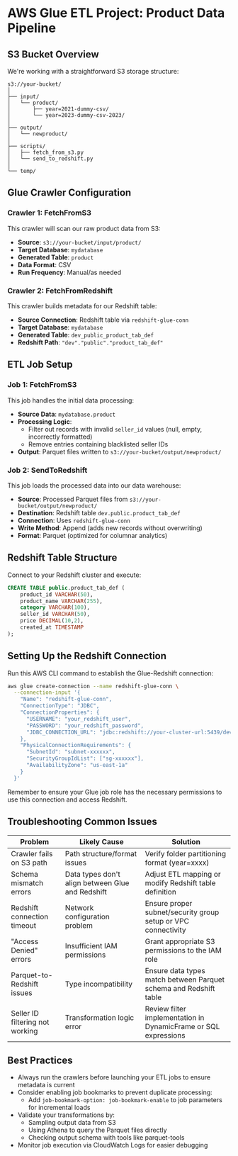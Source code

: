 # AWS Glue ETL Project: Product Data Pipeline

## S3 Bucket Overview

We're working with a straightforward S3 storage structure:

```
s3://your-bucket/
│
├── input/
│   └── product/
│       ├── year=2021-dummy-csv/
│       └── year=2023-dummy-csv-2023/
│
├── output/
│   └── newproduct/
│
├── scripts/
│   ├── fetch_from_s3.py
│   └── send_to_redshift.py
│
└── temp/
```

## Glue Crawler Configuration 

### Crawler 1: FetchFromS3
This crawler will scan our raw product data from S3:
- **Source**: `s3://your-bucket/input/product/`
- **Target Database**: `mydatabase`
- **Generated Table**: `product`
- **Data Format**: CSV
- **Run Frequency**: Manual/as needed

### Crawler 2: FetchFromRedshift
This crawler builds metadata for our Redshift table:
- **Source Connection**: Redshift table via `redshift-glue-conn`
- **Target Database**: `mydatabase`
- **Generated Table**: `dev_public_product_tab_def`
- **Redshift Path**: `"dev"."public"."product_tab_def"`

## ETL Job Setup

### Job 1: FetchFromS3
This job handles the initial data processing:
- **Source Data**: `mydatabase.product`
- **Processing Logic**:
  - Filter out records with invalid `seller_id` values (null, empty, incorrectly formatted)
  - Remove entries containing blacklisted seller IDs
- **Output**: Parquet files written to `s3://your-bucket/output/newproduct/`

### Job 2: SendToRedshift
This job loads the processed data into our data warehouse:
- **Source**: Processed Parquet files from `s3://your-bucket/output/newproduct/`
- **Destination**: Redshift table `dev.public.product_tab_def`
- **Connection**: Uses `redshift-glue-conn`
- **Write Method**: Append (adds new records without overwriting)
- **Format**: Parquet (optimized for columnar analytics)

## Redshift Table Structure

Connect to your Redshift cluster and execute:

```sql
CREATE TABLE public.product_tab_def (
    product_id VARCHAR(50),
    product_name VARCHAR(255),
    category VARCHAR(100),
    seller_id VARCHAR(50),
    price DECIMAL(10,2),
    created_at TIMESTAMP
);
```

## Setting Up the Redshift Connection

Run this AWS CLI command to establish the Glue-Redshift connection:

```bash
aws glue create-connection --name redshift-glue-conn \
  --connection-input '{
    "Name": "redshift-glue-conn",
    "ConnectionType": "JDBC",
    "ConnectionProperties": {
      "USERNAME": "your_redshift_user",
      "PASSWORD": "your_redshift_password", 
      "JDBC_CONNECTION_URL": "jdbc:redshift://your-cluster-url:5439/dev"
    },
    "PhysicalConnectionRequirements": {
      "SubnetId": "subnet-xxxxxx",
      "SecurityGroupIdList": ["sg-xxxxxx"],
      "AvailabilityZone": "us-east-1a"
    }
  }'
```

Remember to ensure your Glue job role has the necessary permissions to use this connection and access Redshift.

## Troubleshooting Common Issues

| Problem | Likely Cause | Solution |
|---------|-------------|----------|
| Crawler fails on S3 path | Path structure/format issues | Verify folder partitioning format (year=xxxx) |
| Schema mismatch errors | Data types don't align between Glue and Redshift | Adjust ETL mapping or modify Redshift table definition |
| Redshift connection timeout | Network configuration problem | Ensure proper subnet/security group setup or VPC connectivity |
| "Access Denied" errors | Insufficient IAM permissions | Grant appropriate S3 permissions to the IAM role |
| Parquet-to-Redshift issues | Type incompatibility | Ensure data types match between Parquet schema and Redshift table |
| Seller ID filtering not working | Transformation logic error | Review filter implementation in DynamicFrame or SQL expressions |

## Best Practices

- Always run the crawlers before launching your ETL jobs to ensure metadata is current
- Consider enabling job bookmarks to prevent duplicate processing: 
  - Add `job-bookmark-option: job-bookmark-enable` to job parameters for incremental loads
- Validate your transformations by:
  - Sampling output data from S3
  - Using Athena to query the Parquet files directly
  - Checking output schema with tools like parquet-tools
- Monitor job execution via CloudWatch Logs for easier debugging

